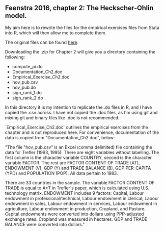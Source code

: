 ## Feenstra 2016, chapter 2: The Heckscher-Ohlin model.

My aim here is to rewrite the files for the empirical exercises files from Stata into R, which will then allow me to complete them.

The original files can be found [here](https://www.robertcfeenstra.com/graduate-text.html).

Downloading the .zip for Chapter 2 will give you a directory containing the following:

* compute_pi.do
* Documentation_Ch2.doc
* Empirical_Exercise_Ch2.doc
* hov_pub.csv
* hov_pub.do
* sign_rank_1.do
* sign_rank_2.do

In this directory it is my intention to replicate the .do files in R, and I have copied the .csv across. I have not copied the .doc files, as I'm using git and mixing git and binary files like .doc is not recommended.

`Empirical_Exercise_Ch2.doc' outlines the empirical exercises from the chapter and is not reproduced here. For convenience, documentation of the data is copied from "Documentation_Ch2.doc", below:

"The file "hov_pub.csv" is an Excel (comma delimited) file containing the data for Trefler (1993, 1995). There are eight variables without labelling. The first column is the character variable COUNTRY, second is the character variable FACTOR. The rest are FACTOR CONTENT OF TRADE (AT), ENDOWMENT (V), GDP (Y) and TRADE BALANCE (B), GDP PER-CAPITA (YPD) and POPULATION (POP). All data pertain to 1983.

There are 33 countries in the sample. The variable FACTOR CONTENT OF TRADE is equal to A*T in Trefler's paper, which is calculated using U.S. technology matrix. ENDOWMENT includes 9 factors: Capital, Labour endowment in professional/technical, Labour endowment in clerical, Labour endowment in sales, Labour endowment in services, Labour endowment in agriculture, Labour endowment in production, Cropland, and Pasture. Capital endowments were converted into dollars using PPP-adjusted exchange rates. Cropland was measured in hectares. GDP and TRADE BALANCE were converted into dollars."